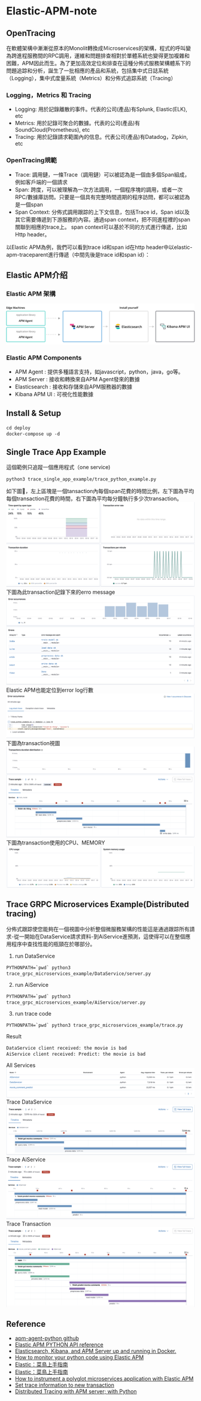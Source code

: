 # Elastic-APM-note
## OpenTracing
在軟體架構中漸漸從原本的Monolit轉換成Ｍicroservices的架構，程式的呼叫變為跨進程服務間的RPC調用，運維和問題排查相對於單體系統也變得更加複雜和困難，APM因此而生。為了更加高效定位和排查在這種分佈式服務架構體系下的問題追踪和分析，誕生了一批相應的產品和系統，包括集中式日誌系統（Logging），集中式度量系統（Metrics）和分佈式追踪系統（Tracing）
### Logging，Metrics 和 Tracing

* Logging: 用於記錄離散的事件。代表的公司(產品)有Splunk, Elastic(ELK), etc
* Metrics: 用於記錄可聚合的數據。代表的公司(產品)有SoundCloud(Prometheus), etc
* Tracing: 用於記錄請求範圍內的信息。代表公司(產品)有Datadog，Zipkin, etc

### OpenTracing規範

* Trace: 調用鏈，一條Trace（調用鏈）可以被認為是一個由多個Span組成，例如客戶端的一個請求
* Span: 跨度，可以被理解為一次方法調用，一個程序塊的調用，或者一次RPC/數據庫訪問。只要是一個具有完整時間週期的程序訪問，都可以被認為是一個span
* Span Context: 分佈式調用跟踪的上下文信息，包括Trace id，Span id以及其它需要傳遞到下游服務的內容。通過span context，把不同進程裡的span關聯到相應的trace上。 span context可以基於不同的方式進行傳遞，比如Http header。

以Elastic APM為例，我們可以看到trace id和span id在http header中以elastic-apm-traceparent進行傳遞（中間先後是trace id和span id）：
## Elastic APM介绍
### Elastic APM 架構
![Alt text](./docs/png/Architecture.png)
### Elastic APM Components
* APM Agent : 提供多種語言支持，如javascript，python，java，go等。
* APM Server : 接收和轉換來自APM Agent發來的數據
* Elasticsearch : 接收和存儲來自APM服務器的數據
* Kibana APM UI : 可視化性能數據
## Install & Setup
```
cd deploy
docker-compose up -d
```
## Single Trace App Example
這個範例只追蹤一個應用程式（one service)
```
python3 trace_single_app_example/trace_python_example.py
```
如下圖，左上區塊是一個tansaction內每個span花費的時間比例，左下圖為平均每個transaction花費的時間，右下圖為平均每分鐘執行多少次transaction。
![Alt text](./trace_single_app_example/png/transaction_tpm.png)
下圖為此transaction記錄下來的erro message
![Alt text](./trace_single_app_example/png/errors.png)
Elastic APM也能定位到error log行數
![Alt text](./trace_single_app_example/png/log.png)
下圖為transaction視圖
![Alt text](./trace_single_app_example/png/trace.png)
下圖為transaction使用的CPU、MEMORY
![Alt text](./trace_single_app_example/png/metrics.png)
## Trace GRPC Microservices Example(Distributed tracing)

分佈式跟踪使您能夠在一個視圖中分析整個微服務架構的性能這是通過跟踪所有請求-從一開始在DataService請求資料-到AiService進預測，這使得可以在整個應用程序中查找性能的瓶頸在於哪部分。

1. run DataService
```
PYTHONPATH=`pwd` python3 trace_grpc_microservices_example/DataService/server.py
```
2. run AiService
```
PYTHONPATH=`pwd` python3 trace_grpc_microservices_example/AiService/server.py
```
3. run trace code
```
PYTHONPATH=`pwd` python3 trace_grpc_microservices_example/trace.py
```
Result
```
DataService client received: the movie is bad
AiService client received: Predict: the movie is bad
```
All Services
![Alt text](./trace_grpc_microservices_example/png/services.png)
Trace DataService
![Alt text](./trace_grpc_microservices_example/png/DataService_trace.png)
Trace AiService
![Alt text](./trace_grpc_microservices_example/png/AiService_trace.png)
Trace Transaction
![Alt text](./trace_grpc_microservices_example/png/trace_all_microservices.png)
## Reference
* [apm-agent-python github](https://github.com/elastic/apm-agent-python)
* [Elastic APM PYTHON API reference](https://www.elastic.co/guide/en/apm/agent/python/current/api.html)
* [Elasticsearch, Kibana, and APM Server up and running in Docker.](https://www.elastic.co/guide/en/apm/get-started/current/quick-start-overview.html)
* [How to monitor your python code using Elastic APM](https://toptechtips.github.io/2019-07-08-add_python_code_to_apm/)
* [Elastic：菜鳥上手指南](https://blog.csdn.net/UbuntuTouch/article/details/102728604)
* [Elastic：菜鳥上手指南](https://blog.csdn.net/UbuntuTouch/article/details/102728604)
* [How to instrument a polyglot microservices application with Elastic APM](https://www.elastic.co/blog/how-to-instrument-a-polyglot-microservices-application-with-elastic-apm)
* [Set trace information to new transaction](https://discuss.elastic.co/t/set-trace-information-to-new-transaction/180185/5)
* [Distributed Tracing with APM server; with Python](https://github.com/elastic/apm-agent-python/issues/712)
